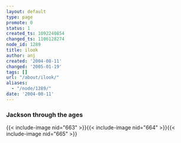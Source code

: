 ```yaml
---
layout: default
type: page
promote: 0
status: 1
created_ts: 1092240854
changed_ts: 1106128274
node_id: 1289
title: ilook
author: anj
created: '2004-08-11'
changed: '2005-01-19'
tags: []
url: "/about/ilook/"
aliases:
  - "/node/1289/"
date: '2004-08-11'
---
```

### Jackson through the ages

{{< include-image nid="663" >}}{{< include-image nid="664" >}}{{< include-image nid="665" >}}
